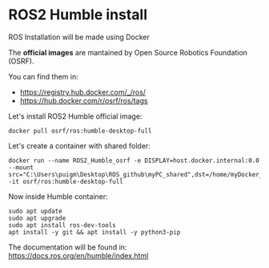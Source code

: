 # **ROS2 Humble install**

ROS Installation will be made using Docker

The **official images** are mantained by Open Source Robotics Foundation (OSRF).

You can find them in:
- https://registry.hub.docker.com/_/ros/
- https://hub.docker.com/r/osrf/ros/tags

Let's install ROS2 Humble official image:
```shell
docker pull osrf/ros:humble-desktop-full
```
Let's create a container with shared folder:
```shell
docker run --name ROS2_Humble_osrf -e DISPLAY=host.docker.internal:0.0 --mount src="C:\Users\puigm\Desktop\ROS_github\myPC_shared",dst=/home/myDocker_shared,type=bind -it osrf/ros:humble-desktop-full
```
Now inside Humble container:
```shell
sudo apt update
sudo apt upgrade
sudo apt install ros-dev-tools
apt install -y git && apt install -y python3-pip
```

The documentation will be found in: https://docs.ros.org/en/humble/index.html

